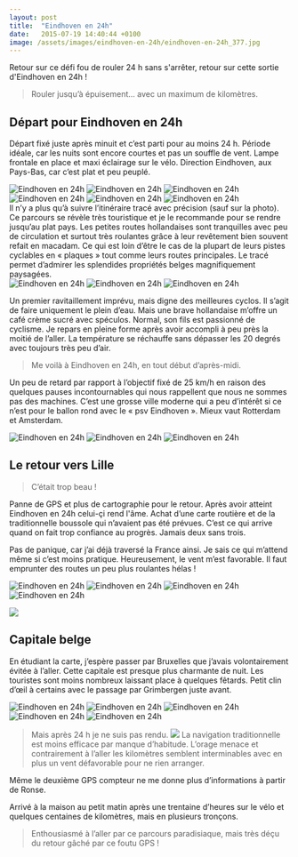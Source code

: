 ```yaml
---
layout: post
title:  "Eindhoven en 24h"
date:   2015-07-19 14:40:44 +0100
image: /assets/images/eindhoven-en-24h/eindhoven-en-24h_377.jpg
---
```

Retour sur ce défi fou de rouler 24 h sans s'arrêter, retour sur cette sortie d'Eindhoven en 24h !
> Rouler jusqu’à épuisement... avec un maximum de kilomètres.

## Départ pour Eindhoven en 24h
Départ fixé juste après minuit et c’est parti pour au moins 24 h. Période idéale, car les nuits sont encore courtes et pas un souffle de vent. Lampe frontale en place et maxi éclairage sur le vélo. Direction Eindhoven, aux Pays-Bas, car c’est plat et peu peuplé.
<div class="gallery-box">
  <div class="gallery">
<img src="/assets/images/eindhoven-en-24h/eindhoven-en-24h_353.jpg" title="Programme exaltant" alt="Eindhoven en 24h" >
<img src="/assets/images/eindhoven-en-24h/eindhoven-en-24h_354.jpg" title="" alt="Eindhoven en 24h" >
<img src="/assets/images/eindhoven-en-24h/eindhoven-en-24h_355.jpg" title="Vélo prêt à affronter la nuit" alt="Eindhoven en 24h" >
<img src="/assets/images/eindhoven-en-24h/eindhoven-en-24h_357.jpg" title="Aller et retour" alt="Eindhoven en 24h" >
<img src="/assets/images/eindhoven-en-24h/eindhoven-en-24h_358.jpg" title="Conditions idéales" alt="Eindhoven en 24h" >
<img src="/assets/images/eindhoven-en-24h/eindhoven-en-24h_359.jpg" title="Traversée de la Belgique" alt="Eindhoven en 24h" >
</div>
</div>
Il n’y a plus qu’à suivre l’itinéraire tracé avec précision (sauf sur la photo). Ce parcours se révèle très touristique et je le recommande pour se rendre jusqu’au plat pays. Les petites routes hollandaises sont tranquilles avec peu de circulation et surtout très roulantes grâce à leur revêtement bien souvent refait en macadam. Ce qui est loin d’être le cas de la plupart de leurs pistes cyclables en « plaques » tout comme leurs routes principales. Le tracé permet d’admirer les splendides propriétés belges magnifiquement paysagées.
<div class="gallery-box">
  <div class="gallery">
<img src="/assets/images/eindhoven-en-24h/eindhoven-en-24h_356.jpg" title="Trop long pour le gps !" alt="Eindhoven en 24h" >
<img src="/assets/images/eindhoven-en-24h/eindhoven-en-24h_360.jpg" title="Passage de la frontière belge" alt="Eindhoven en 24h" >
<img src="/assets/images/eindhoven-en-24h/eindhoven-en-24h_362.jpg" title="" alt="Eindhoven en 24h" >
</div>
</div>

Un premier ravitaillement imprévu, mais digne des meilleures cyclos. Il s’agit de faire uniquement le plein d’eau. Mais une brave hollandaise m’offre un café crème sucré avec spéculos. Normal, son fils est passionné de cyclisme.
Je repars en pleine forme après avoir accompli à peu près la moitié de l’aller. La température se réchauffe sans dépasser les 20 degrés avec toujours très peu d’air.
> Me voilà à Eindhoven en 24h, en tout début d’après-midi.

Un peu de retard par rapport à l’objectif fixé de 25 km/h en raison des quelques pauses incontournables qui nous rappellent que nous ne sommes pas des machines. C’est une grosse ville moderne qui a peu d’intérêt si ce n’est pour le ballon rond avec le « psv Eindhoven ». Mieux vaut Rotterdam et Amsterdam.
<div class="gallery-box">
  <div class="gallery">
<img src="/assets/images/eindhoven-en-24h/eindhoven-en-24h_363.jpg" title="Panneau tant attendu" alt="Eindhoven en 24h" >
<img src="/assets/images/eindhoven-en-24h/eindhoven-en-24h_364.jpg" title="Panneau tant attendu" alt="Eindhoven en 24h" >
<img src="/assets/images/eindhoven-en-24h/eindhoven-en-24h_370.jpg" title="Passage de la frontière hollandaise" alt="Eindhoven en 24h" >
</div>
</div>


## Le retour vers Lille
> C’était trop beau !

Panne de GPS et plus de cartographie pour le retour. Après avoir atteint Eindhoven en 24h celui-çi rend l'âme. Achat d’une carte routière et de la traditionnelle boussole qui n’avaient pas été prévues. C’est ce qui arrive quand on fait trop confiance au progrès. Jamais deux sans trois.

Pas de panique, car j’ai déjà traversé la France ainsi. Je sais ce qui m’attend même si c’est moins pratique. Heureusement, le vent m’est favorable. Il faut emprunter des routes un peu plus roulantes hélas !

<div class="gallery-box">
  <div class="gallery">
<img src="/assets/images/eindhoven-en-24h/eindhoven-en-24h_367.jpg" title="Pas loin d'Anvers" alt="Eindhoven en 24h" >
<img src="/assets/images/eindhoven-en-24h/eindhoven-en-24h_368.jpg" title="Frontière au retour" alt="Eindhoven en 24h" >
<img src="/assets/images/eindhoven-en-24h/eindhoven-en-24h_374.jpg" title="" alt="Eindhoven en 24h" >
<img src="/assets/images/eindhoven-en-24h/eindhoven-en-24h_375.jpg" title="" alt="Eindhoven en 24h" >
</div>
</div>

![](/assets/images/eindhoven-en-24h/eindhoven-en-24h_3580.jpg)
## Capitale belge
En étudiant la carte, j’espère passer par Bruxelles que j’avais volontairement évitée à l’aller. Cette capitale est presque plus charmante de nuit. Les touristes sont moins nombreux laissant place à quelques fêtards. Petit clin d’œil à certains avec le passage par Grimbergen juste avant.

<div class="gallery-box">
  <div class="gallery">
<img src="/assets/images/eindhoven-en-24h/eindhoven-en-24h_373.jpg" title="Même pas le temps de déguster !" alt="Eindhoven en 24h" >
<img src="/assets/images/eindhoven-en-24h/eindhoven-en-24h_377.jpg" title="" alt="Eindhoven en 24h" >
<img src="/assets/images/eindhoven-en-24h/eindhoven-en-24h_380.jpg" title="Grand-place panoramique" alt="Eindhoven en 24h" >
<img src="/assets/images/eindhoven-en-24h/eindhoven-en-24h_386.jpg" title="Bourse de Bruxelles by night" alt="Eindhoven en 24h" >
<img src="/assets/images/eindhoven-en-24h/eindhoven-en-24h_391.jpg" title="Basilique du Sacré-Coeur de Koekelberg" alt="Eindhoven en 24h" >
</div>
</div>

> Mais après 24 h je ne suis pas rendu.
![](/assets/images/eindhoven-en-24h/eindhoven-en-24h_3581.jpg)
La navigation traditionnelle est moins efficace par manque d’habitude. L’orage menace et contrairement à l’aller les kilomètres semblent interminables avec en plus un vent défavorable pour ne rien arranger.

Même le deuxième GPS compteur ne me donne plus d’informations à partir de Ronse.

Arrivé à la maison au petit matin après une trentaine d’heures sur le vélo et quelques centaines de kilomètres, mais en plusieurs tronçons.
> Enthousiasmé à l’aller par ce parcours paradisiaque, mais très déçu du retour gâché par ce foutu GPS !